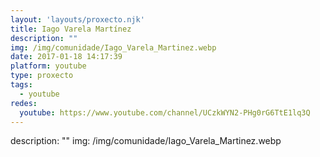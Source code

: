 ```yaml
---
layout: 'layouts/proxecto.njk'
title: Iago Varela Martínez
description: ""
img: /img/comunidade/Iago_Varela_Martinez.webp
date: 2017-01-18 14:17:39
platform: youtube
type: proxecto
tags:
  - youtube
redes:
  youtube: https://www.youtube.com/channel/UCzkWYN2-PHg0rG6TtE1lq3Q
---
```

description: ""
img: /img/comunidade/Iago_Varela_Martinez.webp

